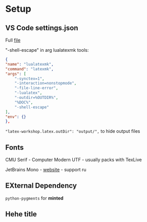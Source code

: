 # Setup
## VS Code settings.json

Full [file](.vscode/settings.json)

"-shell-escape" in arg lualatexmk tools:

```json
{
"name": "lualatexmk",
"command": "latexmk",
"args": [
    "-synctex=1",
    "-interaction=nonstopmode",
    "-file-line-error",
    "-lualatex",
    "-outdir=%OUTDIR%",
    "%DOC%",
    "-shell-escape"
],
"env": {}
},
```


`"latex-workshop.latex.outDir": "output/",` to hide output files

## Fonts

CMU Serif - Computer Modern UTF - usually packs with TexLive

JetBrains Mono - [website](https://www.jetbrains.com/lp/mono/) - support ru

## EXternal Dependency

`python-pygments` for **minted**

## Hehe title
